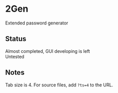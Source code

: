 # 2Gen
Extended password generator

## Status
Almost completed, GUI developing is left  
Untested

## Notes
Tab size is 4. For source files, add ```?ts=4``` to the URL.
